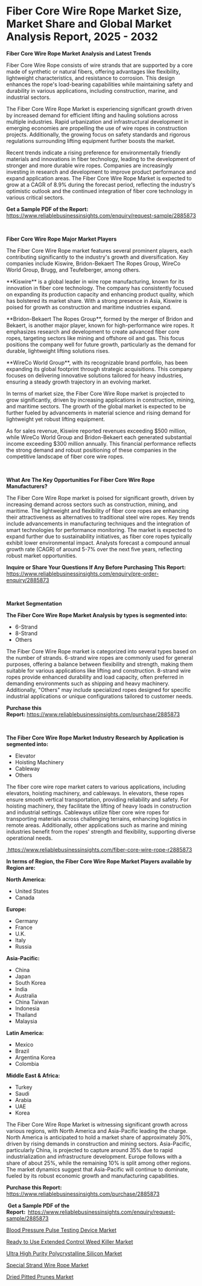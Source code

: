 <p><h1>Fiber Core Wire Rope Market Size, Market Share and Global Market Analysis Report, 2025 - 2032</h1></p><p><strong>Fiber Core Wire Rope Market Analysis and Latest Trends</strong></p>
<p><p>Fiber Core Wire Rope consists of wire strands that are supported by a core made of synthetic or natural fibers, offering advantages like flexibility, lightweight characteristics, and resistance to corrosion. This design enhances the rope's load-bearing capabilities while maintaining safety and durability in various applications, including construction, marine, and industrial sectors.</p><p>The Fiber Core Wire Rope Market is experiencing significant growth driven by increased demand for efficient lifting and hauling solutions across multiple industries. Rapid urbanization and infrastructural development in emerging economies are propelling the use of wire ropes in construction projects. Additionally, the growing focus on safety standards and rigorous regulations surrounding lifting equipment further boosts the market.</p><p>Recent trends indicate a rising preference for environmentally friendly materials and innovations in fiber technology, leading to the development of stronger and more durable wire ropes. Companies are increasingly investing in research and development to improve product performance and expand application areas. The Fiber Core Wire Rope Market is expected to grow at a CAGR of 8.9% during the forecast period, reflecting the industry's optimistic outlook and the continued integration of fiber core technology in various critical sectors.</p></p>
<p><strong>Get a Sample PDF of the Report:&nbsp;</strong> <a href="https://www.reliablebusinessinsights.com/enquiry/request-sample/2885873?utm_campaign=75&utm_medium=2&utm_source=Github&utm_content=ia&utm_term=13032025&utm_id=fiber-core-wire-rope">https://www.reliablebusinessinsights.com/enquiry/request-sample/2885873</a></p>
<p>&nbsp;</p>
<p><strong>Fiber Core Wire Rope Major Market Players</strong></p>
<p><p>The Fiber Core Wire Rope market features several prominent players, each contributing significantly to the industry's growth and diversification. Key companies include Kiswire, Bridon-Bekaert The Ropes Group, WireCo World Group, Brugg, and Teufelberger, among others.</p><p>**Kiswire** is a global leader in wire rope manufacturing, known for its innovation in fiber core technology. The company has consistently focused on expanding its production capacity and enhancing product quality, which has bolstered its market share. With a strong presence in Asia, Kiswire is poised for growth as construction and maritime industries expand.</p><p>**Bridon-Bekaert The Ropes Group**, formed by the merger of Bridon and Bekaert, is another major player, known for high-performance wire ropes. It emphasizes research and development to create advanced fiber core ropes, targeting sectors like mining and offshore oil and gas. This focus positions the company well for future growth, particularly as the demand for durable, lightweight lifting solutions rises.</p><p>**WireCo World Group**, with its recognizable brand portfolio, has been expanding its global footprint through strategic acquisitions. This company focuses on delivering innovative solutions tailored for heavy industries, ensuring a steady growth trajectory in an evolving market.</p><p>In terms of market size, the Fiber Core Wire Rope market is projected to grow significantly, driven by increasing applications in construction, mining, and maritime sectors. The growth of the global market is expected to be further fueled by advancements in material science and rising demand for lightweight yet robust lifting equipment.</p><p>As for sales revenue, Kiswire reported revenues exceeding $500 million, while WireCo World Group and Bridon-Bekaert each generated substantial income exceeding $300 million annually. This financial performance reflects the strong demand and robust positioning of these companies in the competitive landscape of fiber core wire ropes.</p></p>
<p>&nbsp;</p>
<p><strong>What Are The Key Opportunities For Fiber Core Wire Rope Manufacturers?</strong></p>
<p><p>The Fiber Core Wire Rope market is poised for significant growth, driven by increasing demand across sectors such as construction, mining, and maritime. The lightweight and flexibility of fiber core ropes are enhancing their attractiveness as alternatives to traditional steel wire ropes. Key trends include advancements in manufacturing techniques and the integration of smart technologies for performance monitoring. The market is expected to expand further due to sustainability initiatives, as fiber core ropes typically exhibit lower environmental impact. Analysts forecast a compound annual growth rate (CAGR) of around 5-7% over the next five years, reflecting robust market opportunities.</p></p>
<p><strong>Inquire or Share Your Questions If Any Before Purchasing This Report:</strong> <a href="https://www.reliablebusinessinsights.com/enquiry/pre-order-enquiry/2885873?utm_campaign=75&utm_medium=2&utm_source=Github&utm_content=ia&utm_term=13032025&utm_id=fiber-core-wire-rope">https://www.reliablebusinessinsights.com/enquiry/pre-order-enquiry/2885873</a></p>
<p>&nbsp;</p>
<p><strong>Market Segmentation</strong></p>
<p><strong>The Fiber Core Wire Rope Market Analysis by types is segmented into:</strong></p>
<p><ul><li>6-Strand</li><li>8-Strand</li><li>Others</li></ul></p>
<p><p>The Fiber Core Wire Rope market is categorized into several types based on the number of strands. 6-strand wire ropes are commonly used for general purposes, offering a balance between flexibility and strength, making them suitable for various applications like lifting and construction. 8-strand wire ropes provide enhanced durability and load capacity, often preferred in demanding environments such as shipping and heavy machinery. Additionally, "Others" may include specialized ropes designed for specific industrial applications or unique configurations tailored to customer needs.</p></p>
<p><strong>Purchase this Report:&nbsp;</strong><a href="https://www.reliablebusinessinsights.com/purchase/2885873?utm_campaign=75&utm_medium=2&utm_source=Github&utm_content=ia&utm_term=13032025&utm_id=fiber-core-wire-rope">https://www.reliablebusinessinsights.com/purchase/2885873</a></p>
<p>&nbsp;</p>
<p><strong>The Fiber Core Wire Rope Market Industry Research by Application is segmented into:</strong></p>
<p><ul><li>Elevator</li><li>Hoisting Machinery</li><li>Cableway</li><li>Others</li></ul></p>
<p><p>The fiber core wire rope market caters to various applications, including elevators, hoisting machinery, and cableways. In elevators, these ropes ensure smooth vertical transportation, providing reliability and safety. For hoisting machinery, they facilitate the lifting of heavy loads in construction and industrial settings. Cableways utilize fiber core wire ropes for transporting materials across challenging terrains, enhancing logistics in remote areas. Additionally, other applications such as marine and mining industries benefit from the ropes' strength and flexibility, supporting diverse operational needs.</p></p>
<p><a href="https://www.reliablebusinessinsights.com/fiber-core-wire-rope-r2885873?utm_campaign=75&utm_medium=2&utm_source=Github&utm_content=ia&utm_term=13032025&utm_id=fiber-core-wire-rope">&nbsp;https://www.reliablebusinessinsights.com/fiber-core-wire-rope-r2885873</a></p>
<p><strong>In terms of Region, the Fiber Core Wire Rope Market Players available by Region are:</strong></p>
<p>
    <p> <strong> North America: </strong>
        <ul>
            <li>United States</li>
            <li>Canada</li>
        </ul>
        </p> 
    <p> <strong> Europe: </strong>
        <ul>
            <li>Germany</li>
            <li>France</li>
            <li>U.K.</li>
            <li>Italy</li>
            <li>Russia</li>
        </ul>
        </p> 
    <p> <strong> Asia-Pacific: </strong>
        <ul>
            <li>China</li>
            <li>Japan</li>
            <li>South Korea</li>
            <li>India</li>
            <li>Australia</li>
            <li>China Taiwan</li>
            <li>Indonesia</li>
            <li>Thailand</li>
            <li>Malaysia</li>
        </ul>
        </p> 
    <p> <strong> Latin America: </strong>
        <ul>
            <li>Mexico</li>
            <li>Brazil</li>
            <li>Argentina Korea</li>
            <li>Colombia</li>
        </ul>
        </p> 
    <p> <strong> Middle East & Africa: </strong>
        <ul>
            <li>Turkey</li>
            <li>Saudi</li>
            <li>Arabia</li>
            <li>UAE</li>
            <li>Korea</li>
        </ul>
    </p>
    </p>
<p><p>The Fiber Core Wire Rope Market is witnessing significant growth across various regions, with North America and Asia-Pacific leading the charge. North America is anticipated to hold a market share of approximately 30%, driven by rising demands in construction and mining sectors. Asia-Pacific, particularly China, is projected to capture around 35% due to rapid industrialization and infrastructure development. Europe follows with a share of about 25%, while the remaining 10% is split among other regions. The market dynamics suggest that Asia-Pacific will continue to dominate, fueled by its robust economic growth and manufacturing capabilities.</p></p>
<p><strong>Purchase this Report: </strong><a href="https://www.reliablebusinessinsights.com/purchase/2885873?utm_campaign=75&utm_medium=2&utm_source=Github&utm_content=ia&utm_term=13032025&utm_id=fiber-core-wire-rope">https://www.reliablebusinessinsights.com/purchase/2885873</a></p>
<p>&nbsp;<strong>Get a Sample PDF of the Report:&nbsp;&nbsp;</strong><a href="https://www.reliablebusinessinsights.com/enquiry/request-sample/2885873?utm_campaign=75&utm_medium=2&utm_source=Github&utm_content=ia&utm_term=13032025&utm_id=fiber-core-wire-rope">https://www.reliablebusinessinsights.com/enquiry/request-sample/2885873</a></p>
<p><strong></strong></p>
<p><p><a href="https://github.com/abuegalawixo/Market-Research-Report-List-1/blob/main/blood-pressure-pulse-testing-device-market.md?utm_campaign=75&utm_medium=2&utm_source=Github&utm_content=ia&utm_term=13032025&utm_id=fiber-core-wire-rope">Blood Pressure Pulse Testing Device Market</a></p><p><a href="https://github.com/cernkomlkawi/Market-Research-Report-List-1/blob/main/ready-to-use-extended-control-weed-killer-market.md?utm_campaign=75&utm_medium=2&utm_source=Github&utm_content=ia&utm_term=13032025&utm_id=fiber-core-wire-rope">Ready to Use Extended Control Weed Killer Market</a></p><p><a href="https://github.com/godutetraeva/Market-Research-Report-List-1/blob/main/ultra-high-purity-polycrystalline-silicon-market.md?utm_campaign=75&utm_medium=2&utm_source=Github&utm_content=ia&utm_term=13032025&utm_id=fiber-core-wire-rope">Ultra High Purity Polycrystalline Silicon Market</a></p><p><a href="https://github.com/boonegoicks7/Market-Research-Report-List-1/blob/main/special-strand-wire-rope-market.md?utm_campaign=75&utm_medium=2&utm_source=Github&utm_content=ia&utm_term=13032025&utm_id=fiber-core-wire-rope">Special Strand Wire Rope Market</a></p><p><a href="https://github.com/trossdushi7u/Market-Research-Report-List-1/blob/main/dried-pitted-prunes-market.md?utm_campaign=75&utm_medium=2&utm_source=Github&utm_content=ia&utm_term=13032025&utm_id=fiber-core-wire-rope">Dried Pitted Prunes Market</a></p></p>